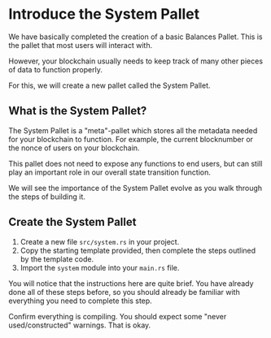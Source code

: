 # Introduce the System Pallet

We have basically completed the creation of a basic Balances Pallet. This is the pallet that most users will interact with.

However, your blockchain usually needs to keep track of many other pieces of data to function properly.

For this, we will create a new pallet called the System Pallet.

## What is the System Pallet?

The System Pallet is a "meta"-pallet which stores all the metadata needed for your blockchain to function. For example, the current blocknumber or the nonce of users on your blockchain.

This pallet does not need to expose any functions to end users, but can still play an important role in our overall state transition function.

We will see the importance of the System Pallet evolve as you walk through the steps of building it.

## Create the System Pallet

1. Create a new file `src/system.rs` in your project.
2. Copy the starting template provided, then complete the steps outlined by the template code.
3. Import the `system` module into your `main.rs` file.

You will notice that the instructions here are quite brief. You have already done all of these steps before, so you should already be familiar with everything you need to complete this step.

Confirm everything is compiling. You should expect some "never used/constructed" warnings. That is okay.
